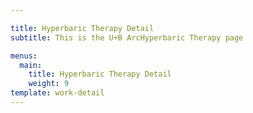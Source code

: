 ```yaml
---

title: Hyperbaric Therapy Detail
subtitle: This is the U+B ArcHyperbaric Therapy page

menus:
  main:
    title: Hyperbaric Therapy Detail
    weight: 9
template: work-detail
---
```

